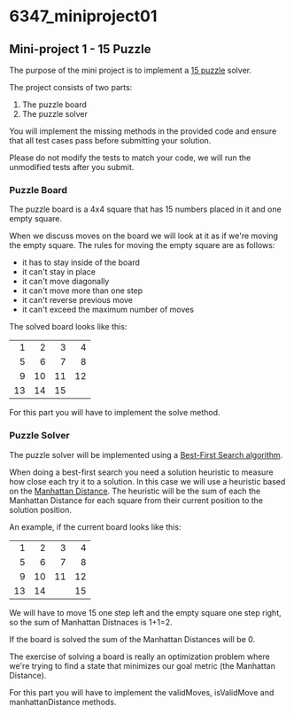 # 6347_miniproject01

## Mini-project 1 - 15 Puzzle

The purpose of the mini project is to implement a [15 puzzle](https://en.wikipedia.org/wiki/15_puzzle) solver.

The project consists of two parts:
1. The puzzle board
2. The puzzle solver

You will implement the missing methods in the provided code and ensure that all test cases pass before submitting your solution.

Please do not modify the tests to match your code, we will run the unmodified tests after you submit.

### Puzzle Board
The puzzle board is a 4x4 square that has 15 numbers placed in it and one empty square.

When we discuss moves on the board we will look at it as if we're moving the empty square.
The rules for moving the empty square are as follows:
- it has to stay inside of the board
- it can't stay in place
- it can't move diagonally
- it can't move more than one step
- it can't reverse previous move
- it can't exceed the maximum number of moves

The solved board looks like this:

|   |   |   |   |
|--:|--:|--:|--:|
|  1|  2|  3|  4|
|  5|  6|  7|  8|
|  9| 10| 11| 12|
| 13| 14| 15|   |

For this part you will have to implement the solve method.

### Puzzle Solver
The puzzle solver will be implemented using a [Best-First Search algorithm](https://en.wikipedia.org/wiki/Best-first_search).

When doing a best-first search you need a solution heuristic to measure how close each try it to a solution.
In this case we will use a heuristic based on the [Manhattan Distance](https://en.wikipedia.org/wiki/Taxicab_geometry).
The heuristic will be the sum of each the Manhattan Distance for each square from their current position to the solution position.

An example, if the current board looks like this:

|   |   |   |   |
|--:|--:|--:|--:|
|  1|  2|  3|  4|
|  5|  6|  7|  8|
|  9| 10| 11| 12|
| 13| 14|   | 15|
 
We will have to move 15 one step left and the empty square one step right, so the sum of Manhattan Distnaces is 1+1=2.

If the board is solved the sum of the Manhattan Distances will be 0.

The exercise of solving a board is really an optimization problem where we're trying to find a state that minimizes our goal metric (the Manhattan Distance).

For this part you will have to implement the validMoves, isValidMove and manhattanDistance methods.